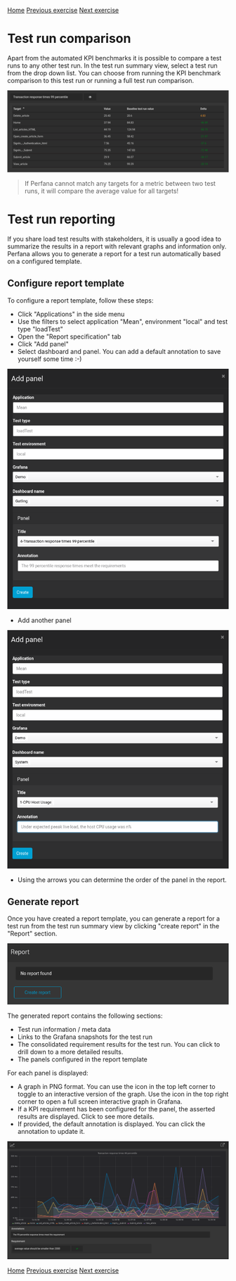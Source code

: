 [Home](index.md) 
[Previous exercise](exercise-10.md) 
[Next exercise](exercise-12.md)  

  

# Test run comparison

Apart from the automated KPI benchmarks it is possible to compare a test runs to any other test run. In the test run summary view, select a test run from the drop down list. You can choose from running the KPI benchmark comparison to this test run or running a full test run comparison.

![Test run comaprison](assets/images/test-run-comparison.png)
             
> If Perfana cannot match any targets for a metric between two test runs, it will compare the average value for all targets!
 
# Test run reporting

If you share load test results with stakeholders, it is usually a good idea to summarize the results in a report with relevant graphs and information only. Perfana allows you to generate a report for a test run automatically based on a configured template. 


## Configure report template

To configure a report template, follow these steps:

* Click "Applications" in the side menu
* Use the filters to select application "Mean", environment "local" and test type "loadTest"   
* Open the "Report specification" tab
* Click "Add panel"
* Select dashboard and panel. You can add a default annotation to save yourself some time :-)

![Add panel 1 to report](assets/images/report-add-panel-1.png)

* Add another panel

![Add panel 2 to report](assets/images/report-add-panel-2.png)

* Using the arrows you can determine the order of the panel in the report.


## Generate report

Once you have created a report template, you can generate a report for a test run from the test run summary view by clicking "create report" in the "Report" section. 

![Generate report](assets/images/generate-report.png)


The generated report contains the following sections:

* Test run information / meta data
* Links to the Grafana snapshots for the test run
* The consolidated requirement results for the test run. You can click to drill down to a more detailed results.
* The panels configured in the report template

For each panel is displayed:

* A graph in PNG format. You can use the icon in the top left corner to toggle to an interactive version of the graph. Use the icon in the top right corner to open a full screen interactive graph in Grafana.
* If a KPI requirement has been configured for the panel, the asserted results are displayed. Click to see more details.
* If provided, the default annotation is displayed. You can click the annotation to update it.  


![Report panel](assets/images/report-panel.png)

[Home](index.md) 
[Previous exercise](exercise-10.md) 
[Next exercise](exercise-12.md)  
